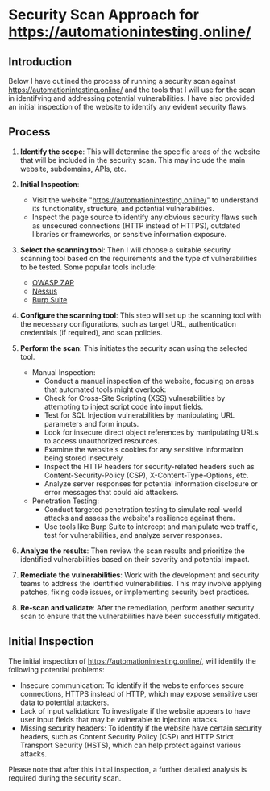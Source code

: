 # Security Scan Approach for https://automationintesting.online/

## Introduction
Below I have outlined the process of running a security scan against https://automationintesting.online/ and the tools that I will use for the scan in identifying and addressing potential vulnerabilities. I have also provided an initial inspection of the website to identify any evident security flaws.

## Process
1. **Identify the scope**: This will determine the specific areas of the website that will be included in the security scan. This may include the main website, subdomains, APIs, etc.
2. **Initial Inspection**:
   - Visit the website "https://automationintesting.online/" to understand its functionality, structure, and potential vulnerabilities.
   - Inspect the page source to identify any obvious security flaws such as unsecured connections (HTTP instead of HTTPS), outdated libraries or frameworks, or sensitive information exposure.

3. **Select the scanning tool**: Then I will choose a suitable security scanning tool based on the requirements and the type of vulnerabilities to be tested. Some popular tools include:
   - [OWASP ZAP](https://www.zaproxy.org/)
   - [Nessus](https://www.tenable.com/products/nessus)
   - [Burp Suite](https://portswigger.net/burp)

3. **Configure the scanning tool**: This step will set up the scanning tool with the necessary configurations, such as target URL, authentication credentials (if required), and scan policies.

4. **Perform the scan**: This initiates the security scan using the selected tool.
   - Manual Inspection:
      * Conduct a manual inspection of the website, focusing on areas that automated tools might overlook:
      * Check for Cross-Site Scripting (XSS) vulnerabilities by attempting to inject script code into input fields.
      * Test for SQL Injection vulnerabilities by manipulating URL parameters and form inputs.
      * Look for insecure direct object references by manipulating URLs to access unauthorized resources.
      * Examine the website's cookies for any sensitive information being stored insecurely.
      * Inspect the HTTP headers for security-related headers such as Content-Security-Policy (CSP), X-Content-Type-Options, etc.
      * Analyze server responses for potential information disclosure or error messages that could aid attackers.
   - Penetration Testing:
      * Conduct targeted penetration testing to simulate real-world attacks and assess the website's resilience against them.
      * Use tools like Burp Suite to intercept and manipulate web traffic, test for vulnerabilities, and analyze server responses.

5. **Analyze the results**: Then review the scan results and prioritize the identified vulnerabilities based on their severity and potential impact.

6. **Remediate the vulnerabilities**: Work with the development and security teams to address the identified vulnerabilities. This may involve applying patches, fixing code issues, or implementing security best practices.

7. **Re-scan and validate**: After the remediation, perform another security scan to ensure that the vulnerabilities have been successfully mitigated.

## Initial Inspection
The initial inspection of https://automationintesting.online/, will identify the following potential problems:
- Insecure communication: To identify if the website enforces secure connections, HTTPS instead of HTTP, which may expose sensitive user data to potential attackers.
- Lack of input validation: To investigate if the website appears to have user input fields that may be vulnerable to injection attacks.
- Missing security headers: To identify if the website have certain security headers, such as Content Security Policy (CSP) and HTTP Strict Transport Security (HSTS), which can help protect against various attacks.

Please note that after this initial inspection, a further detailed analysis is required during the security scan.
